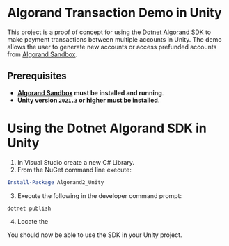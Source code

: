 # Algorand Transaction Demo in Unity
 This project is a proof of concept for using the [Dotnet Algorand SDK](https://github.com/FrankSzendzielarz/dotnet-algorand-sdk) to make payment transactions between multiple accounts in Unity. The demo allows the user to generate new accounts or access prefunded accounts from [Algorand Sandbox](https://github.com/algorand/sandbox).
 
 ## Prerequisites
 - **[Algorand Sandbox](https://github.com/algorand/sandbox) must be installed and running**.
 - **Unity version `2021.3` or higher must be installed**.

 # Using the Dotnet Algorand SDK in Unity
1. In Visual Studio create a new C# Library.
2. From the NuGet command line execute:
```powershell
Install-Package Algorand2_Unity
```
3. Execute the following in the developer command prompt:
```
dotnet publish
```
4. Locate the


You should now be able to use the SDK in your Unity project. 
